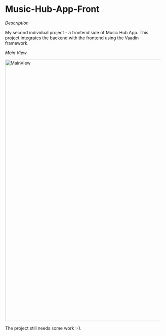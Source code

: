 # Music-Hub-App-Front

*Description*

My second individual project -  a frontend side of Music Hub App. 
This project integrates the backend with the frontend using the Vaadin framework.

*Main View*

<img width="843" alt="MainView" src="https://user-images.githubusercontent.com/52173865/95445526-6b334f80-095f-11eb-8969-1d26d1406103.png">

The project still needs some work :-).
